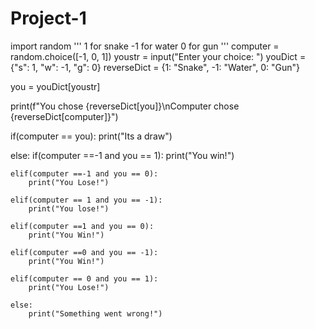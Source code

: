 # Project-1
import random
'''
1 for snake
-1 for water 
0 for gun
'''
computer = random.choice([-1, 0, 1])
youstr = input("Enter your choice: ")
youDict = {"s": 1, "w": -1, "g": 0}
reverseDict = {1: "Snake", -1: "Water", 0: "Gun"}

you = youDict[youstr]



print(f"You chose {reverseDict[you]}\nComputer chose {reverseDict[computer]}")

if(computer == you):
    print("Its a draw")

else:
    if(computer ==-1 and you == 1): 
        print("You win!")

    elif(computer ==-1 and you == 0):
        print("You Lose!")

    elif(computer == 1 and you == -1):
        print("You lose!")

    elif(computer ==1 and you == 0):
        print("You Win!")

    elif(computer ==0 and you == -1):
        print("You Win!")

    elif(computer == 0 and you == 1):
        print("You Lose!")

    else:
        print("Something went wrong!")
